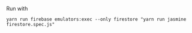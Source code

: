 Run with

```
yarn run firebase emulators:exec --only firestore "yarn run jasmine firestore.spec.js"
```
